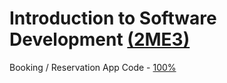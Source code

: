 # Introduction to Software Development [(2ME3)](https://academiccalendars.romcmaster.ca/preview_course_nopop.php?catoid=53&coid=265615)

Booking / Reservation App Code - [100%](https://github.com/tdh424/CoputerscienceEconomics/blob/Introduction-to-Software-Development/ReservationApp.java)
